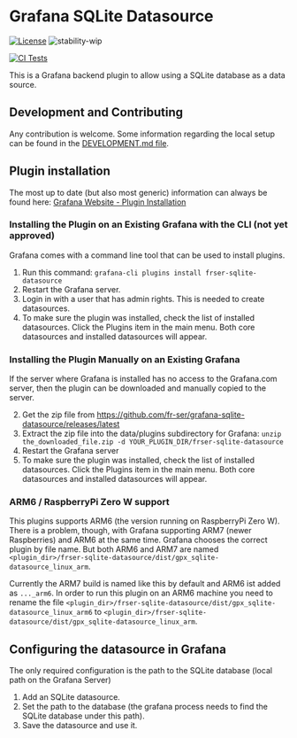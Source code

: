 # Grafana SQLite Datasource

[![License](https://img.shields.io/badge/License-Apache%202.0-blue.svg)](https://opensource.org/licenses/Apache-2.0)
![stability-wip](https://img.shields.io/badge/stability-work_in_progress-lightgrey.svg)

[![CI Tests](https://github.com/fr-ser/grafana-sqlite-datasource/workflows/Test%20%26%20Build/badge.svg)](https://github.com/fr-ser/grafana-sqlite-datasource/actions)

This is a Grafana backend plugin to allow using a SQLite database as a data source.

## Development and Contributing

Any contribution is welcome. Some information regarding the local setup can be found in the
[DEVELOPMENT.md file](https://github.com/fr-ser/grafana-sqlite-datasource/blob/master/DEVELOPMENT.md).

## Plugin installation

The most up to date (but also most generic) information can always be found here:
[Grafana Website - Plugin Installation](https://grafana.com/docs/grafana/latest/plugins/installation/#install-grafana-plugins)

### Installing the Plugin on an Existing Grafana with the CLI (not yet approved)

Grafana comes with a command line tool that can be used to install plugins.

1. Run this command: `grafana-cli plugins install frser-sqlite-datasource`
2. Restart the Grafana server.
3. Login in with a user that has admin rights. This is needed to create datasources.
4. To make sure the plugin was installed, check the list of installed datasources. Click the Plugins item in the main menu. Both core datasources and installed datasources will appear.

### Installing the Plugin Manually on an Existing Grafana

If the server where Grafana is installed has no access to the Grafana.com server, then the plugin can be downloaded and manually copied to the server.

2. Get the zip file from https://github.com/fr-ser/grafana-sqlite-datasource/releases/latest
3. Extract the zip file into the data/plugins subdirectory for Grafana:
   `unzip the_downloaded_file.zip -d YOUR_PLUGIN_DIR/frser-sqlite-datasource`
4. Restart the Grafana server
5. To make sure the plugin was installed, check the list of installed datasources. Click the Plugins item in the main menu. Both core datasources and installed datasources will appear.

### ARM6 / RaspberryPi Zero W support

This plugins supports ARM6 (the version running on RaspberryPi Zero W). There is a problem, though,
with Grafana supporting ARM7 (newer Raspberries) and ARM6 at the same time. Grafana chooses
the correct plugin by file name. But both ARM6 and ARM7 are named
`<plugin_dir>/frser-sqlite-datasource/dist/gpx_sqlite-datasource_linux_arm`.

Currently the ARM7 build is named like this by default and ARM6 ist added as `..._arm6`. In order
to run this plugin on an ARM6 machine you need to rename the file
`<plugin_dir>/frser-sqlite-datasource/dist/gpx_sqlite-datasource_linux_arm6` to
`<plugin_dir>/frser-sqlite-datasource/dist/gpx_sqlite-datasource_linux_arm`.

## Configuring the datasource in Grafana

The only required configuration is the path to the SQLite database (local path on the Grafana Server)

1. Add an SQLite datasource.
2. Set the path to the database (the grafana process needs to find the SQLite database under this path).
3. Save the datasource and use it.
